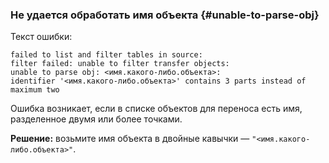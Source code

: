 ### Не удается обработать имя объекта {#unable-to-parse-obj}

Текст ошибки:

```text
failed to list and filter tables in source:
filter failed: unable to filter transfer objects:
unable to parse obj: <имя.какого-либо.объекта>:
identifier '<имя.какого-либо.объекта>' contains 3 parts instead of maximum two
```

Ошибка возникает, если в списке объектов для переноса есть имя, разделенное двумя или более точками.

**Решение:** возьмите имя объекта в двойные кавычки — `"<имя.какого-либо.объекта>"`.